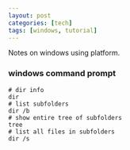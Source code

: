 ```yaml
---
layout: post
categories: [tech]
tags: [windows, tutorial]
---
```


Notes on windows using platform.

<!--excerpt separator -->

### windows command prompt

```
# dir info  
dir
# list subfolders  
dir /b
# show entire tree of subfolders  
tree
# list all files in subfolders  
dir /s
```


